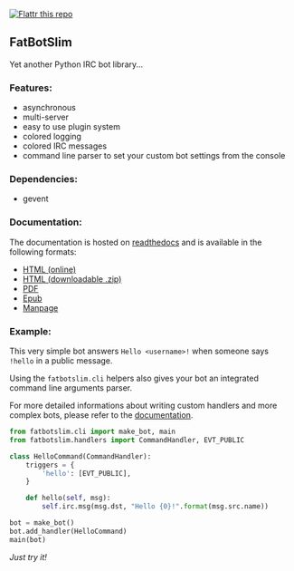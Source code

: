 [![Flattr this repo](http://api.flattr.com/button/flattr-badge-large.png)](https://flattr.com/submit/auto?user_id=mattoufoutu&url=https://github.com/mattoufoutu/fatbotslim&title=fatbotslim&language=&tags=github&category=software)

## FatBotSlim

Yet another Python IRC bot library...

### Features:

- asynchronous
- multi-server
- easy to use plugin system
- colored logging
- colored IRC messages
- command line parser to set your custom bot settings from the console

### Dependencies:

- gevent

### Documentation:

The documentation is hosted on [readthedocs](http://readthedocs.org) and is available
in the following formats:

- [HTML (online)](http:/fatbotslim.rtfd.org)
- [HTML (downloadable .zip)](https://media.readthedocs.org/htmlzip/fatbotslim/latest/fatbotslim.zip)
- [PDF](https://media.readthedocs.org/pdf/fatbotslim/latest/fatbotslim.pdf)
- [Epub](https://media.readthedocs.org/epub/fatbotslim/latest/fatbotslim.epub)
- [Manpage](https://media.readthedocs.org/man/fatbotslim/latest/fatbotslim.1)

### Example:

This very simple bot answers `Hello <username>!` when someone says `!hello` in a
public message.

Using the `fatbotslim.cli` helpers also gives your bot an integrated command line
arguments parser.

For more detailed informations about writing custom handlers and more complex bots,
please refer to the [documentation](http://fatbotslim.rtfd.org).

```python
from fatbotslim.cli import make_bot, main
from fatbotslim.handlers import CommandHandler, EVT_PUBLIC

class HelloCommand(CommandHandler):
    triggers = {
        'hello': [EVT_PUBLIC],
    }

    def hello(self, msg):
        self.irc.msg(msg.dst, "Hello {0}!".format(msg.src.name))

bot = make_bot()
bot.add_handler(HelloCommand)
main(bot)
```

*Just try it!*
